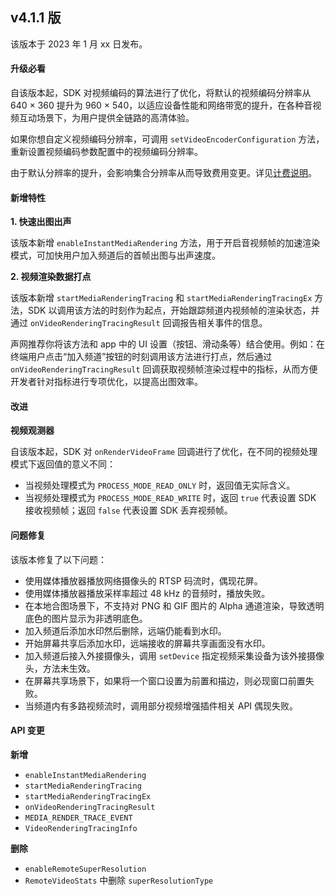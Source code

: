 ##  v4.1.1 版

 该版本于 2023 年 1 月 xx 日发布。


 #### 升级必看

 自该版本起，SDK 对视频编码的算法进行了优化，将默认的视频编码分辨率从 640 × 360 提升为 960 × 540，以适应设备性能和网络带宽的提升，在各种音视频互动场景下，为用户提供全链路的高清体验。

 如果你想自定义视频编码分辨率，可调用 `setVideoEncoderConfiguration` 方法，重新设置视频编码参数配置中的视频编码分辨率。

<div class="alert note">由于默认分辨率的提升，会影响集合分辨率从而导致费用变更。详见<a href="./billing_rtc_ng">计费说明</a>。</div>

 #### 新增特性

 **1. 快速出图出声**

 该版本新增 `enableInstantMediaRendering` 方法，用于开启音视频帧的加速渲染模式，可加快用户加入频道后的首帧出图与出声速度。

 **2. 视频渲染数据打点**

 该版本新增 `startMediaRenderingTracing` 和 `startMediaRenderingTracingEx` 方法，SDK 以调用该方法的时刻作为起点，开始跟踪频道内视频帧的渲染状态，并通过 `onVideoRenderingTracingResult` 回调报告相关事件的信息。

 声网推荐你将该方法和 app 中的 UI 设置（按钮、滑动条等）结合使用。例如：在终端用户点击“加入频道”按钮的时刻调用该方法进行打点，然后通过 `onVideoRenderingTracingResult` 回调获取视频帧渲染过程中的指标，从而方便开发者针对指标进行专项优化，以提高出图效率。



 #### 改进

 **视频观测器**

 自该版本起，SDK 对 `onRenderVideoFrame` 回调进行了优化，在不同的视频处理模式下返回值的意义不同：

 - 当视频处理模式为 `PROCESS_MODE_READ_ONLY` 时，返回值无实际含义。
 - 当视频处理模式为 `PROCESS_MODE_READ_WRITE` 时，返回 `true` 代表设置 SDK 接收视频帧；返回 `false` 代表设置 SDK 丢弃视频帧。

 #### 问题修复

 该版本修复了以下问题：

 - 使用媒体播放器播放网络摄像头的 RTSP 码流时，偶现花屏。
 - 使用媒体播放器播放采样率超过 48 kHz 的音频时，播放失败。
 - 在本地合图场景下，不支持对 PNG 和 GIF 图片的 Alpha 通道渲染，导致透明底色的图片显示为非透明底色。
 - 加入频道后添加水印然后删除，远端仍能看到水印。
 - 开始屏幕共享后添加水印，远端接收的屏幕共享画面没有水印。
 - 加入频道后接入外接摄像头，调用 `setDevice` 指定视频采集设备为该外接摄像头，方法未生效。
 - 在屏幕共享场景下，如果将一个窗口设置为前置和描边，则必现窗口前置失败。
 - 当频道内有多路视频流时，调用部分视频增强插件相关 API 偶现失败。

 #### API 变更

 **新增**

 - `enableInstantMediaRendering`
 - `startMediaRenderingTracing`
 - `startMediaRenderingTracingEx`
 - `onVideoRenderingTracingResult`
 - `MEDIA_RENDER_TRACE_EVENT`
 - `VideoRenderingTracingInfo`

 **删除**

 - `enableRemoteSuperResolution`
 - `RemoteVideoStats` 中删除 `superResolutionType`